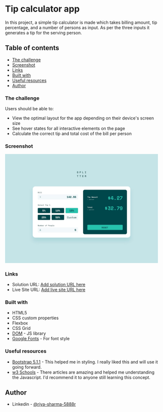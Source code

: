 # Tip calculator app

In this project, a simple tip calculator is made which takes billing amount, tip percentage, and a number of persons as input. As per the three inputs it generates a tip for the serving person.

## Table of contents

- [The challenge](#the-challenge)
- [Screenshot](#screenshot)
- [Links](#links)
- [Built with](#built-with)
- [Useful resources](#useful-resources)
- [Author](#author)

### The challenge

Users should be able to:

- View the optimal layout for the app depending on their device's screen size
- See hover states for all interactive elements on the page
- Calculate the correct tip and total cost of the bill per person

### Screenshot

![Alt text](design\desktop-design-completed.jpg?raw=true "Tip Calculator")

### Links

- Solution URL: [Add solution URL here]()
- Live Site URL: [Add live site URL here]()

### Built with

- HTML5
- CSS custom properties
- Flexbox
- CSS Grid
- [DOM](https://reactjs.org/) - JS library
- [Google Fonts](https://fonts.google.com/) - For font style

### Useful resources

- [Bootstrap 5.1.1](https://getbootstrap.com/) - This helped me in styling. I really liked this and will use it going forward.
- [w3 Schools](https://www.w3schools.com/) - There articles are amazing and helped me understanding the Javascript. I'd recommend it to anyone still learning this concept.

## Author

- Linkedin - [@riya-sharma-5888r](https://www.linkedin.com/in/riya-sharma-5888r/)

